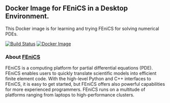 ## Docker Image for FEniCS in a Desktop Environment.

This Docker image is for learning and trying FEniCS for solving numerical PDEs.

[![Build Status](https://travis-ci.org/MultiPhysicsLab/FEniCS-desktop.svg?branch=travis)](https://travis-ci.org/MultiPhysicsLab/FEniCS-desktop)   [![Docker Image](https://images.microbadger.com/badges/image/multiphysics/fenics-desktop.svg)](https://microbadger.com/images/multiphysics/fenics-desktop)


### About [FEniCS](https://fenicsproject.org/)

FEniCS is a computing platform for partial differential equations
(PDE). FEniCS enables users to quickly translate scientific models
into efficient finite element code. With the high-level Python and C++
interfaces to FEniCS, it is easy to get started, but FEniCS offers
also powerful capabilities for more experienced programmers. FEniCS
runs on a multitude of platforms ranging from laptops to
high-performance clusters.

